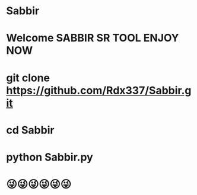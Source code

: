 # Sabbir
# Welcome SABBIR SR TOOL  ENJOY  NOW 
# git clone https://github.com/Rdx337/Sabbir.git 
# cd Sabbir
# python Sabbir.py
# 😜😜😜😜😜😜
